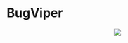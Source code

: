 # BugViper
<p align="center">
<img src="https://user-images.githubusercontent.com/76453820/187616530-f82934ad-b0e7-465d-9f0f-21f28675d62f.png">
</p>
